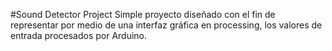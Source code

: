 #Sound Detector Project
Simple proyecto diseñado con el fin de representar por medio de una interfaz gráfica en processing, los valores de entrada procesados por Arduino.
